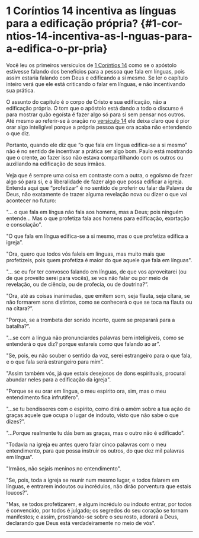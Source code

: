 # 1 Coríntios 14 incentiva as línguas para a edificação própria? {#1-cor-ntios-14-incentiva-as-l-nguas-para-a-edifica-o-pr-pria}

Você leu os primeiros versículos de [1 Coríntios 14](http://bibliaonline.com.br/acf/1co/14) como se o apóstolo estivesse falando dos benefícios para a pessoa que fala em línguas, pois assim estaria falando com Deus e edificando a si mesmo. Se ler o capítulo inteiro verá que ele está criticando o falar em línguas, e não incentivando sua prática.

O assunto do capítulo é o corpo de Cristo e sua edificação, não a edificação própria. O tom que o apóstolo está dando a todo o discurso é para mostrar quão egoísta é fazer algo só para si sem pensar nos outros. Até mesmo ao referir-se à oração no [versículo 14](http://bibliaonline.com.br/acf/1co/14/14) ele deixa claro que é pior orar algo inteligível porque a própria pessoa que ora acaba não entendendo o que diz.

Portanto, quando ele diz que “o que fala em língua edifica-se a si mesmo” não é no sentido de incentivar a prática ser algo bom. Paulo está mostrando que o crente, ao fazer isso não estava compartilhando com os outros ou auxiliando na edificação de seus irmãos.

Veja que é sempre uma coisa em contraste com a outra, o egoísmo de fazer algo só para si, e a liberalidade de fazer algo que possa edificar a igreja. Entenda aqui que “profetizar” é no sentido de proferir ou falar da Palavra de Deus, não exatamente de trazer alguma revelação nova ou dizer o que vai acontecer no futuro:

&quot;... o que fala em língua não fala aos homens, mas a Deus; pois ninguém entende... Mas o que profetiza fala aos homens para edificação, exortação e consolação”.

&quot;O que fala em língua edifica-se a si mesmo, mas o que profetiza edifica a igreja”.

&quot;Ora, quero que todos vós faleis em línguas, mas muito mais que profetizeis, pois quem profetiza é maior do que aquele que fala em línguas&quot;.

&quot;... se eu for ter convosco falando em línguas, de que vos aproveitarei (ou de que proveito serei para vocês), se vos não falar ou por meio de revelação, ou de ciência, ou de profecia, ou de doutrina?”.

&quot;Ora, até as coisas inanimadas, que emitem som, seja flauta, seja cítara, se não formarem sons distintos, como se conhecerá o que se toca na flauta ou na cítara?”.

&quot;Porque, se a trombeta der sonido incerto, quem se preparará para a batalha?”.

&quot;...se com a língua não pronunciardes palavras bem inteligíveis, como se entenderá o que diz? porque estareis como que falando ao ar”.

&quot;Se, pois, eu não souber o sentido da voz, serei estrangeiro para o que fala, e o que fala será estrangeiro para mim”.

&quot;Assim também vós, já que estais desejosos de dons espirituais, procurai abundar neles para a edificação da igreja&quot;.

&quot;Porque se eu orar em língua, o meu espírito ora, sim, mas o meu entendimento fica infrutífero&quot;.

&quot;...se tu bendisseres com o espírito, como dirá o amém sobre a tua ação de graças aquele que ocupa o lugar de indouto, visto que não sabe o que dizes?”.

&quot;...Porque realmente tu dás bem as graças, mas o outro não é edificado&quot;.

&quot;Todavia na igreja eu antes quero falar cinco palavras com o meu entendimento, para que possa instruir os outros, do que dez mil palavras em língua”.

&quot;Irmãos, não sejais meninos no entendimento&quot;.

&quot;Se, pois, toda a igreja se reunir num mesmo lugar, e todos falarem em línguas, e entrarem indoutos ou incrédulos, não dirão porventura que estais loucos?”.

&quot;Mas, se todos profetizarem, e algum incrédulo ou indouto entrar, por todos é convencido, por todos é julgado; os segredos do seu coração se tornam manifestos; e assim, prostrando-se sobre o seu rosto, adorará a Deus, declarando que Deus está verdadeiramente no meio de vós&quot;.

*****